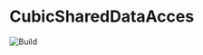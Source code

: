 # CubicSharedDataAcces


![Build](https://github.com/nifix777/CubicSharedDataAcces/workflows/Build/badge.svg)
